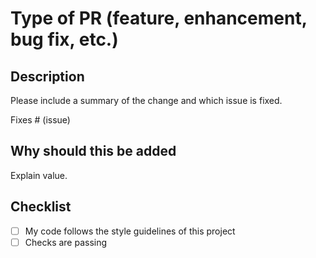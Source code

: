 # Type of PR (feature, enhancement, bug fix, etc.)

## Description

Please include a summary of the change and which issue is fixed.

Fixes # (issue)

## Why should this be added

Explain value.

## Checklist

- [ ] My code follows the style guidelines of this project
- [ ] Checks are passing
